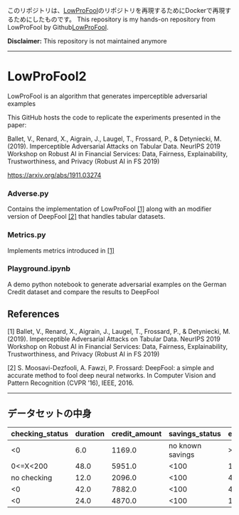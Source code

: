 このリポジトリは、[LowProFool](https://github.com/axa-rev-research/LowProFool)のリポジトリを再現するためにDockerで再現するためにしたものです。  This repository is my hands-on repository from LowProFool by Github[LowProFool](https://github.com/axa-rev-research/LowProFool).


__Disclaimer:__ This repository is not maintained anymore

------

# LowProFool2

LowProFool is an algorithm that generates imperceptible adversarial examples

This GitHub hosts the code to replicate the experiments presented in the paper:

Ballet, V., Renard, X., Aigrain, J., Laugel, T., Frossard, P., & Detyniecki, M. (2019). Imperceptible Adversarial Attacks on Tabular Data. NeurIPS 2019 Workshop on Robust AI in Financial Services: Data, Fairness, Explainability, Trustworthiness, and Privacy (Robust AI in FS 2019)

https://arxiv.org/abs/1911.03274

### Adverse.py

Contains the implementation of LowProFool [[1]](about:blank) along with an modifier version of DeepFool [[2]](about:blank) that handles tabular datasets.

### Metrics.py

Implements metrics introduced in [[1]](about:blank)

### Playground.ipynb

A demo python notebook to generate adversarial examples on the German Credit dataset and compare the results to DeepFool

## References
[1] Ballet, V., Renard, X., Aigrain, J., Laugel, T., Frossard, P., & Detyniecki, M. (2019). Imperceptible Adversarial Attacks on Tabular Data. NeurIPS 2019 Workshop on Robust AI in Financial Services: Data, Fairness, Explainability, Trustworthiness, and Privacy (Robust AI in FS 2019)

[2] S. Moosavi-Dezfooli, A. Fawzi, P. Frossard: DeepFool: a simple and accurate method to fool deep neural networks. In Computer Vision and Pattern Recognition (CVPR ’16), IEEE, 2016.

---

## データセットの中身

| checking_status | duration | credit_amount | savings_status | employment | installment_commitment | residence_since | age | existing_credits | num_dependents | own_telephone | foreign_worker | target |
|-----------------|----------|---------------|----------------|------------|------------------------|-----------------|-----|-------------------|----------------|---------------|----------------|--------|
| <0              | 6.0      | 1169.0        | no known savings | >=7      | 4.0                    | 4.0             | 67.0| 2.0               | 1.0            | yes           | yes            | 1.0    |
| 0<=X<200        | 48.0     | 5951.0        | <100           | 1<=X<4    | 2.0                    | 2.0             | 22.0| 1.0               | 1.0            | none          | yes            | 0.0    |
| no checking     | 12.0     | 2096.0        | <100           | 4<=X<7    | 2.0                    | 3.0             | 49.0| 1.0               | 2.0            | none          | yes            | 1.0    |
| <0              | 42.0     | 7882.0        | <100           | 4<=X<7    | 2.0                    | 4.0             | 45.0| 1.0               | 2.0            | none          | yes            | 1.0    |
| <0              | 24.0     | 4870.0        | <100           | 1<=X<4    | 3.0                    | 4.0             | 53.0| 2.0               | 2.0            | none          | yes            | 0.0    |
